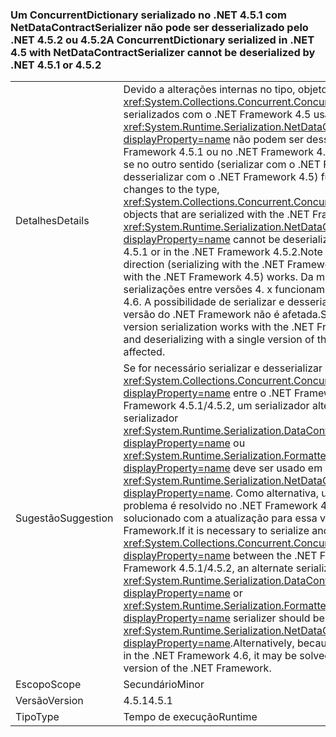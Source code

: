 ### <a name="a-concurrentdictionary-serialized-in-net-45-with-netdatacontractserializer-cannot-be-deserialized-by-net-451-or-452"></a><span data-ttu-id="f2394-101">Um ConcurrentDictionary serializado no .NET 4.5.1 com NetDataContractSerializer não pode ser desserializado pelo .NET 4.5.2 ou 4.5.2</span><span class="sxs-lookup"><span data-stu-id="f2394-101">A ConcurrentDictionary serialized in .NET 4.5 with NetDataContractSerializer cannot be deserialized by .NET 4.5.1 or 4.5.2</span></span>

|   |   |
|---|---|
|<span data-ttu-id="f2394-102">Detalhes</span><span class="sxs-lookup"><span data-stu-id="f2394-102">Details</span></span>|<span data-ttu-id="f2394-103">Devido a alterações internas no tipo, objetos <xref:System.Collections.Concurrent.ConcurrentDictionary%602> serializados com o .NET Framework 4.5 usando o <xref:System.Runtime.Serialization.NetDataContractSerializer?displayProperty=name> não podem ser desserializados no .NET Framework 4.5.1 ou no .NET Framework 4.5.2. Observe que mover-se no outro sentido (serializar com o .NET Framework 4.5.x e desserializar com o .NET Framework 4.5) funciona.</span><span class="sxs-lookup"><span data-stu-id="f2394-103">Due to internal changes to the type, <xref:System.Collections.Concurrent.ConcurrentDictionary%602> objects that are serialized with the .NET Framework 4.5 using the <xref:System.Runtime.Serialization.NetDataContractSerializer?displayProperty=name> cannot be deserialized in the .NET Framework 4.5.1 or in the .NET Framework 4.5.2.Note that moving in the other direction (serializing with the .NET Framework 4.5.x and deserializing with the .NET Framework 4.5) works.</span></span> <span data-ttu-id="f2394-104">Da mesma forma, todas as serializações entre versões 4. x funcionam com o .NET Framework 4.6. A possibilidade de serializar e desserializar com uma única versão do .NET Framework não é afetada.</span><span class="sxs-lookup"><span data-stu-id="f2394-104">Similarly, all 4.x cross-version serialization works with the .NET Framework 4.6.Serializing and deserializing with a single version of the .NET Framework is not affected.</span></span>|
|<span data-ttu-id="f2394-105">Sugestão</span><span class="sxs-lookup"><span data-stu-id="f2394-105">Suggestion</span></span>|<span data-ttu-id="f2394-106">Se for necessário serializar e desserializar um <xref:System.Collections.Concurrent.ConcurrentDictionary%602?displayProperty=name> entre o .NET Framework 4.5 e o .NET Framework 4.5.1/4.5.2, um serializador alternativo como o serializador <xref:System.Runtime.Serialization.DataContractSerializer?displayProperty=name> ou <xref:System.Runtime.Serialization.Formatters.Binary.BinaryFormatter?displayProperty=name> deve ser usado em vez do <xref:System.Runtime.Serialization.NetDataContractSerializer?displayProperty=name>. Como alternativa, uma vez que esse problema é resolvido no .NET Framework 4.6, isso pode ser solucionado com a atualização para essa versão do .NET Framework.</span><span class="sxs-lookup"><span data-stu-id="f2394-106">If it is necessary to serialize and deserialize a <xref:System.Collections.Concurrent.ConcurrentDictionary%602?displayProperty=name> between the .NET Framework 4.5 and .NET Framework 4.5.1/4.5.2, an alternate serializer like the <xref:System.Runtime.Serialization.DataContractSerializer?displayProperty=name> or <xref:System.Runtime.Serialization.Formatters.Binary.BinaryFormatter?displayProperty=name> serializer should be used instead of the <xref:System.Runtime.Serialization.NetDataContractSerializer?displayProperty=name>.Alternatively, because this issue is addressed in the .NET Framework 4.6, it may be solved by upgrading to that version of the .NET Framework.</span></span>|
|<span data-ttu-id="f2394-107">Escopo</span><span class="sxs-lookup"><span data-stu-id="f2394-107">Scope</span></span>|<span data-ttu-id="f2394-108">Secundário</span><span class="sxs-lookup"><span data-stu-id="f2394-108">Minor</span></span>|
|<span data-ttu-id="f2394-109">Versão</span><span class="sxs-lookup"><span data-stu-id="f2394-109">Version</span></span>|<span data-ttu-id="f2394-110">4.5.1</span><span class="sxs-lookup"><span data-stu-id="f2394-110">4.5.1</span></span>|
|<span data-ttu-id="f2394-111">Tipo</span><span class="sxs-lookup"><span data-stu-id="f2394-111">Type</span></span>|<span data-ttu-id="f2394-112">Tempo de execução</span><span class="sxs-lookup"><span data-stu-id="f2394-112">Runtime</span></span>|

